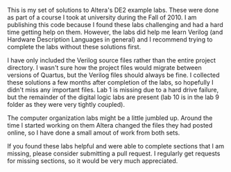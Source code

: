 This is my set of solutions to Altera's DE2 example labs. These were done as part of a course I took at university during the Fall of 2010. I am publishing this code because I found these labs challenging and had a hard time getting help on them. However, the labs did help me learn Verilog (and Hardware Description Languages in general) and I recommend trying to complete the labs without these solutions first.

I have only included the Verilog source files rather than the entire project directory. I wasn't sure how the project files would migrate between versions of Quartus, but the Verilog files should always be fine. I collected these solutions a few months after completion of the labs, so hopefully I didn't miss any important files. Lab 1 is missing due to a hard drive failure, but the remainder of the digital logic labs are present (lab 10 is in the lab 9 folder as they were very tightly coupled). 

The computer organization labs might be a little jumbled up. Around the time I started working on them Altera changed the files they had posted online, so I have done a small amout of work from both sets.

If you found these labs helpful and were able to complete sections that I am missing, please consider submitting a pull request. I regularly get requests for missing sections, so it would be very much appreciated.
